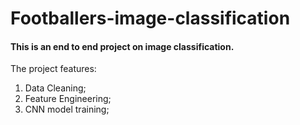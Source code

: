 # Footballers-image-classification
#### This is an end to end project on image classification.  
The project features:
1. Data Cleaning; 
2. Feature Engineering;
3. CNN model training;


